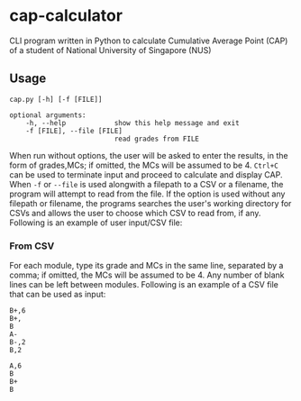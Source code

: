 # cap-calculator
CLI program written in Python to calculate Cumulative Average Point (CAP) of a student of National University of Singapore (NUS)

## Usage
```
cap.py [-h] [-f [FILE]]

optional arguments:
    -h, --help            show this help message and exit
    -f [FILE], --file [FILE]
                          read grades from FILE
```
When run without options, the user will be asked to enter the results, in the form of grades,MCs; if omitted, the MCs will be assumed to be 4. ```Ctrl+C``` can be used to terminate input and proceed to calculate and display CAP. When ```-f``` or ```--file``` is used alongwith a filepath to a CSV or a filename, the program will attempt to read from the file. If the option is used without any filepath or filename, the programs searches the user's working directory for CSVs and allows the user to choose which CSV to read from, if any. Following is an example of user input/CSV file:
### From CSV
For each module, type its grade and MCs in the same line, separated by a comma; if omitted, the MCs will be assumed to be 4. Any number of blank lines can be left between modules. Following is an example of a CSV file that can be used as input:
```
B+,6
B+,
B
A-
B-,2
B,2

A,6
B
B+
B
```
